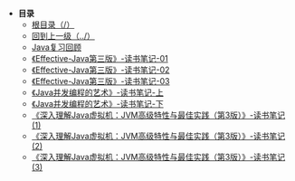 * **目录**
  * [根目录（/）](/README)
  * [回到上一级（../）](/README)
  * [Java复习回顾](/study/Java/Java复习回顾)
  * [《Effective-Java第三版》-读书笔记-01](/study/Java/《Effective-Java第三版》-读书笔记-01)
  * [《Effective-Java第三版》-读书笔记-02](/study/Java/《Effective-Java第三版》-读书笔记-02)
  * [《Effective-Java第三版》-读书笔记-03](/study/Java/《Effective-Java第三版》-读书笔记-03)
  * [《Java并发编程的艺术》-读书笔记-上](/study/Java/《Java并发编程的艺术》-读书笔记-上)
  * [《Java并发编程的艺术》-读书笔记-下](/study/Java/《Java并发编程的艺术》-读书笔记-下)
  * [《深入理解Java虚拟机：JVM高级特性与最佳实践（第3版）》-读书笔记(1)](/study/Java/《深入理解Java虚拟机：JVM高级特性与最佳实践（第3版）》-读书笔记(1))
  * [《深入理解Java虚拟机：JVM高级特性与最佳实践（第3版）》-读书笔记(2)](/study/Java/《深入理解Java虚拟机：JVM高级特性与最佳实践（第3版）》-读书笔记(2))
  * [《深入理解Java虚拟机：JVM高级特性与最佳实践（第3版）》-读书笔记(3)](/study/Java/《深入理解Java虚拟机：JVM高级特性与最佳实践（第3版）》-读书笔记(3))

